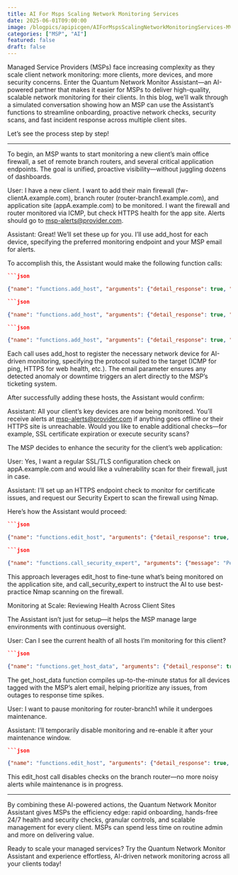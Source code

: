 ```yaml
---
title: AI For Msps Scaling Network Monitoring Services
date: 2025-06-01T09:00:00
image: /blogpics/apipicgen/AIForMspsScalingNetworkMonitoringServices-MVSGX48UBG.jpg
categories: ["MSP", "AI"]
featured: false
draft: false
---
```

Managed Service Providers (MSPs) face increasing complexity as they scale client network monitoring: more clients, more devices, and more security concerns. Enter the Quantum Network Monitor Assistant—an AI-powered partner that makes it easier for MSPs to deliver high-quality, scalable network monitoring for their clients. In this blog, we’ll walk through a simulated conversation showing how an MSP can use the Assistant’s functions to streamline onboarding, proactive network checks, security scans, and fast incident response across multiple client sites.

Let’s see the process step by step!

---

To begin, an MSP wants to start monitoring a new client’s main office firewall, a set of remote branch routers, and several critical application endpoints. The goal is unified, proactive visibility—without juggling dozens of dashboards.

User: I have a new client. I want to add their main firewall (fw-clientA.example.com), branch router (router-branch1.example.com), and application site (appA.example.com) to be monitored. I want the firewall and router monitored via ICMP, but check HTTPS health for the app site. Alerts should go to msp-alerts@provider.com.

Assistant: Great! We’ll set these up for you. I’ll use add_host for each device, specifying the preferred monitoring endpoint and your MSP email for alerts.

To accomplish this, the Assistant would make the following function calls:

```json
```json

{"name": "functions.add_host", "arguments": {"detail_response": true, "address": "fw-clientA.example.com", "endpoint": "icmp", "email": "msp-alerts@provider.com"}}
```
```json
```json

{"name": "functions.add_host", "arguments": {"detail_response": true, "address": "router-branch1.example.com", "endpoint": "icmp", "email": "msp-alerts@provider.com"}}
```
```json
```json

{"name": "functions.add_host", "arguments": {"detail_response": true, "address": "appA.example.com", "endpoint": "https", "email": "msp-alerts@provider.com"}}
```

Each call uses add_host to register the necessary network device for AI-driven monitoring, specifying the protocol suited to the target (ICMP for ping, HTTPS for web health, etc.). The email parameter ensures any detected anomaly or downtime triggers an alert directly to the MSP’s ticketing system.

After successfully adding these hosts, the Assistant would confirm:

Assistant: All your client’s key devices are now being monitored. You’ll receive alerts at msp-alerts@provider.com if anything goes offline or their HTTPS site is unreachable. Would you like to enable additional checks—for example, SSL certificate expiration or execute security scans?

The MSP decides to enhance the security for the client’s web application:

User: Yes, I want a regular SSL/TLS configuration check on appA.example.com and would like a vulnerability scan for their firewall, just in case.

Assistant: I’ll set up an HTTPS endpoint check to monitor for certificate issues, and request our Security Expert to scan the firewall using Nmap.

Here’s how the Assistant would proceed:

```json
```json

{"name": "functions.edit_host", "arguments": {"detail_response": true, "address": "appA.example.com", "endpoint": "https"}}
```
```json
```json

{"name": "functions.call_security_expert", "arguments": {"message": "Perform an Nmap vulnerability assessment for fw-clientA.example.com to verify its external security posture. This action is authorized by the MSP.", "agent_location": "Scanner - EU"}}
```

This approach leverages edit_host to fine-tune what’s being monitored on the application site, and call_security_expert to instruct the AI to use best-practice Nmap scanning on the firewall.

Monitoring at Scale: Reviewing Health Across Client Sites

The Assistant isn’t just for setup—it helps the MSP manage large environments with continuous oversight.

User: Can I see the current health of all hosts I’m monitoring for this client?

```json
```json

{"name": "functions.get_host_data", "arguments": {"detail_response": true, "email": "msp-alerts@provider.com", "dataset_id": 0}}
```

The get_host_data function compiles up-to-the-minute status for all devices tagged with the MSP’s alert email, helping prioritize any issues, from outages to response time spikes.

User: I want to pause monitoring for router-branch1 while it undergoes maintenance.

Assistant: I’ll temporarily disable monitoring and re-enable it after your maintenance window.

```json
```json

{"name": "functions.edit_host", "arguments": {"detail_response": true, "address": "router-branch1.example.com", "enabled": false}}
```

This edit_host call disables checks on the branch router—no more noisy alerts while maintenance is in progress.

---

By combining these AI-powered actions, the Quantum Network Monitor Assistant gives MSPs the efficiency edge: rapid onboarding, hands-free 24/7 health and security checks, granular controls, and scalable management for every client. MSPs can spend less time on routine admin and more on delivering value.

Ready to scale your managed services? Try the Quantum Network Monitor Assistant and experience effortless, AI-driven network monitoring across all your clients today!